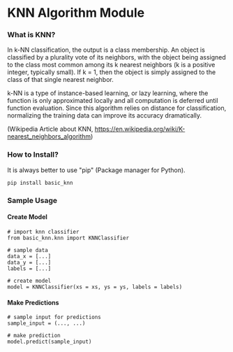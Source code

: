 # KNN Algorithm Module

### What is KNN?
In k-NN classification, the output is a class membership. An object is classified by a plurality vote of its neighbors, with the object being assigned to the class most common among its k nearest neighbors (k is a positive integer, typically small). If k = 1, then the object is simply assigned to the class of that single nearest neighbor.

k-NN is a type of instance-based learning, or lazy learning, where the function is only approximated locally and all computation is deferred until function evaluation. Since this algorithm relies on distance for classification, normalizing the training data can improve its accuracy dramatically. 

(Wikipedia Article about KNN, https://en.wikipedia.org/wiki/K-nearest_neighbors_algorithm)

### How to Install?
It is always better to use "pip" (Package manager for Python).
```
pip install basic_knn
```

### Sample Usage

#### Create Model
```
# import knn classifier
from basic_knn.knn import KNNClassifier

# sample data
data_x = [...]
data_y = [...]
labels = [...]

# create model
model = KNNClassifier(xs = xs, ys = ys, labels = labels)
```

#### Make Predictions
```
# sample input for predictions
sample_input = (..., ...)

# make prediction
model.predict(sample_input)
```